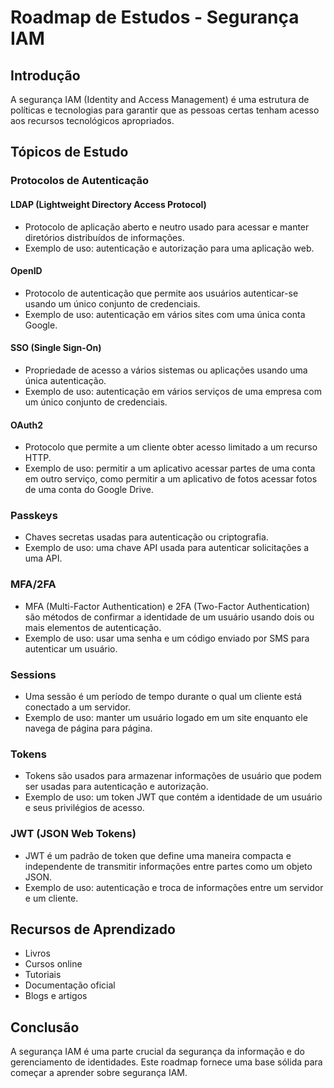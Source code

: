 # Roadmap de Estudos - Segurança IAM

## Introdução

A segurança IAM (Identity and Access Management) é uma estrutura de políticas e tecnologias para garantir que as pessoas certas tenham acesso aos recursos tecnológicos apropriados.

## Tópicos de Estudo

### Protocolos de Autenticação

#### LDAP (Lightweight Directory Access Protocol)

- Protocolo de aplicação aberto e neutro usado para acessar e manter diretórios distribuídos de informações.
- Exemplo de uso: autenticação e autorização para uma aplicação web.

#### OpenID

- Protocolo de autenticação que permite aos usuários autenticar-se usando um único conjunto de credenciais.
- Exemplo de uso: autenticação em vários sites com uma única conta Google.

#### SSO (Single Sign-On)

- Propriedade de acesso a vários sistemas ou aplicações usando uma única autenticação.
- Exemplo de uso: autenticação em vários serviços de uma empresa com um único conjunto de credenciais.

#### OAuth2

- Protocolo que permite a um cliente obter acesso limitado a um recurso HTTP.
- Exemplo de uso: permitir a um aplicativo acessar partes de uma conta em outro serviço, como permitir a um aplicativo de fotos acessar fotos de uma conta do Google Drive.

### Passkeys

- Chaves secretas usadas para autenticação ou criptografia.
- Exemplo de uso: uma chave API usada para autenticar solicitações a uma API.

### MFA/2FA

- MFA (Multi-Factor Authentication) e 2FA (Two-Factor Authentication) são métodos de confirmar a identidade de um usuário usando dois ou mais elementos de autenticação.
- Exemplo de uso: usar uma senha e um código enviado por SMS para autenticar um usuário.

### Sessions

- Uma sessão é um período de tempo durante o qual um cliente está conectado a um servidor.
- Exemplo de uso: manter um usuário logado em um site enquanto ele navega de página para página.

### Tokens

- Tokens são usados para armazenar informações de usuário que podem ser usadas para autenticação e autorização.
- Exemplo de uso: um token JWT que contém a identidade de um usuário e seus privilégios de acesso.

### JWT (JSON Web Tokens)

- JWT é um padrão de token que define uma maneira compacta e independente de transmitir informações entre partes como um objeto JSON.
- Exemplo de uso: autenticação e troca de informações entre um servidor e um cliente.

## Recursos de Aprendizado

- Livros
- Cursos online
- Tutoriais
- Documentação oficial
- Blogs e artigos

## Conclusão

A segurança IAM é uma parte crucial da segurança da informação e do gerenciamento de identidades. Este roadmap fornece uma base sólida para começar a aprender sobre segurança IAM.
